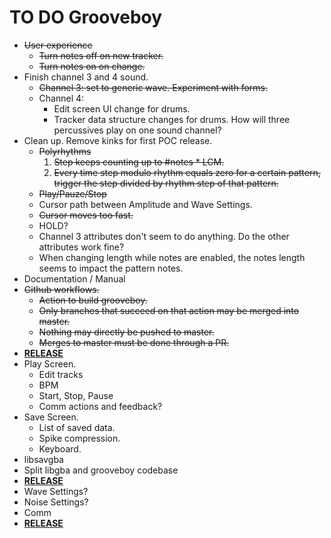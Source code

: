 # TO DO Grooveboy

- ~~User experience~~
  - ~~Turn notes off on new tracker.~~
  - ~~Turn notes on on change.~~
- Finish channel 3 and 4 sound.
  - ~~Channel 3: set to generic wave. Experiment with forms.~~
  - Channel 4:
    - Edit screen UI change for drums.
    - Tracker data structure changes for drums. How will three percussives play on one sound channel?
- Clean up. Remove kinks for first POC release.
  - ~~Polyrhythms~~
    1. ~~Step keeps counting up to #notes * LCM.~~
    2. ~~Every time step modulo rhythm equals zero for a certain pattern,~~
       ~~trigger the step divided by rhythm step of that pattern.~~
  - ~~Play/Pauze/Stop~~
  - Cursor path between Amplitude and Wave Settings.
  - ~~Cursor moves too fast.~~
  - HOLD?
  - Channel 3 attributes don't seem to do anything. Do the other attributes work fine?
  - When changing length while notes are enabled, the notes length seems to impact the pattern notes.
- Documentation / Manual
- ~~Github workflows.~~
  - ~~Action to build grooveboy.~~
  - ~~Only branches that succeed on that action may be merged into master.~~
  - ~~Nothing may directly be pushed to master.~~
  - ~~Merges to master must be done through a PR.~~
- **<u>RELEASE</u>**
- Play Screen.
  - Edit tracks
  - BPM
  - Start, Stop, Pause
  - Comm actions and feedback?
- Save Screen.
  - List of saved data.
  - Spike compression.
  - Keyboard.
- libsavgba
- Split libgba and grooveboy codebase
- **<u>RELEASE</u>**
- Wave Settings?
- Noise Settings?
- Comm
- **<u>RELEASE</u>**
